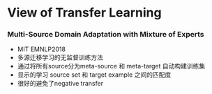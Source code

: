 # View of Transfer Learning

### Multi-Source Domain Adaptation with Mixture of Experts
+ MIT EMNLP2018
+ 多源迁移学习的无监督训练方法
+ 通过将所有source分为meta-source 和 meta-target 自动构建训练集
+ 显示的学习 source set 和 target example 之间的匹配度
+ 很好的避免了negative transfer
